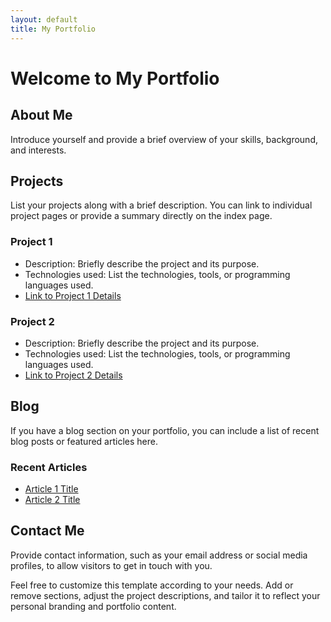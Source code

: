 ```yaml
---
layout: default
title: My Portfolio
---
```


# Welcome to My Portfolio

## About Me

Introduce yourself and provide a brief overview of your skills, background, and interests.

## Projects

List your projects along with a brief description. You can link to individual project pages or provide a summary directly on the index page.

### Project 1

- Description: Briefly describe the project and its purpose.
- Technologies used: List the technologies, tools, or programming languages used.
- [Link to Project 1 Details](/project-1) <!-- Replace `/project-1` with the actual URL of your project -->

### Project 2

- Description: Briefly describe the project and its purpose.
- Technologies used: List the technologies, tools, or programming languages used.
- [Link to Project 2 Details](/project-2) <!-- Replace `/project-2` with the actual URL of your project -->

## Blog

If you have a blog section on your portfolio, you can include a list of recent blog posts or featured articles here.

### Recent Articles

- [Article 1 Title](/blog/article-1) <!-- Replace `/blog/article-1` with the actual URL of your article -->
- [Article 2 Title](/blog/article-2) <!-- Replace `/blog/article-2` with the actual URL of your article -->

## Contact Me

Provide contact information, such as your email address or social media profiles, to allow visitors to get in touch with you.

Feel free to customize this template according to your needs. Add or remove sections, adjust the project descriptions, and tailor it to reflect your personal branding and portfolio content.
